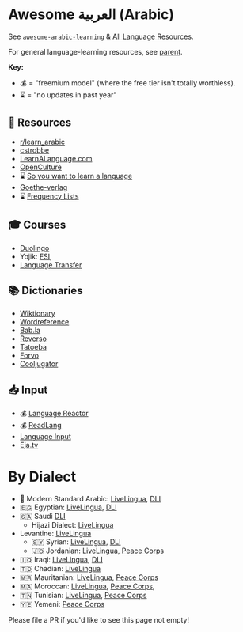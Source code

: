 # Awesome العربية (Arabic)

See [`awesome-arabic-learning`](https://github.com/arabic-mubeen/awesome-arabic-learning) & 
[All Language Resources](https://www.alllanguageresources.com/resources/arabic).

For general language-learning resources, see [parent](/).

**Key:**
- 💰 = "freemium model" (where the free tier isn't totally worthless).
- ⌛️ = "no updates in past year"

## 📀 Resources
- [r/learn_arabic](https://www.reddit.com/r/learn_arabic)
- [cstrobbe](https://cstrobbe.gitlab.io/languagelearning/other-languages/index.html)
- [LearnALanguage.com](https://www.learnalanguage.com/learn-arabic/)
- [OpenCulture](https://www.openculture.com/freelanguagelessons#Arabic)
- ⌛️ [So you want to learn a language](https://sites.google.com/site/soyouwanttolearnalanguage/arabic?authuser=0)
- [Goethe-verlag](https://www.goethe-verlag.com/book2/EN/ENAR/ENAR002.HTM)
- ⌛️ [Frequency Lists](https://en.wiktionary.org/wiki/Wiktionary:Frequency_lists#Arabic)
## 🎓 Courses
- [Duolingo](https://duolingo.com/enroll/ar/en/Learn-Arabic)
- Yojik: [FSI](https://fsi-languages.yojik.eu/languages/FSI/fsi-arabic.html), 
- [Language Transfer](https://www.languagetransfer.org/arabic)

## 📚 Dictionaries
- [Wiktionary](https://ar.wiktionary.org/)
- [Wordreference](https://wordreference.com/enar)
- [Bab.la](https://bab.la/)
- [Reverso](https://www.reverso.net/text-translation)
- [Tatoeba](https://tatoeba.org/en/sentences/show_all_in/ara/none)
- [Forvo](https://forvo.com/languages/ar/)
- [Cooljugator](https://cooljugator.com/ar)

## 📥 Input
- 💰 [Language Reactor](https://www.languagereactor.com)
- 💰 [ReadLang](https://readlang.com/)
- [Language Input](https://www.languageinput.com/)
- [Eja.tv](https://eja.tv/)


# By Dialect
- 🕋 Modern Standard Arabic: [LiveLingua](https://www.livelingua.com/arabic/courses/modern-standard-arabic), [DLI](https://fsi-languages.yojik.eu/languages/DLI/DLI-Arabic-general.html)
- 🇪🇬 Egyptian: [LiveLingua](https://www.livelingua.com/arabic/courses/egyptian), [DLI](https://fsi-languages.yojik.eu/languages/DLI/DLI-Arabic-Egyptian.html)
- 🇸🇦 Saudi [DLI](https://fsi-languages.yojik.eu/languages/DLI/DLI-Arabic-Saudi.html)
    - Hijazi Dialect: [LiveLingua](https://www.livelingua.com/arabic/courses/hijazi-dialect)
- Levantine: [LiveLingua](https://www.livelingua.com/arabic/courses/levantine)
    - 🇸🇾 Syrian: [LiveLingua](https://www.livelingua.com/arabic/courses/syrian), [DLI](https://fsi-languages.yojik.eu/languages/DLI/DLI-Arabic-Syrian.html)
    - 🇯🇴 Jordanian: [LiveLingua](https://www.livelingua.com/arabic/courses/jordanian), [Peace Corps](https://fsi-languages.yojik.eu/languages/PeaceCorps/Arabic-Jordanian.html)
- 🇮🇶 Iraqi: [LiveLingua](https://www.livelingua.com/arabic/courses/iraqi), [DLI](https://fsi-languages.yojik.eu/languages/DLI/DLI-Arabic-Iraqi.html)
- 🇹🇩 Chadian: [LiveLingua](https://www.livelingua.com/arabic/courses/chadian)
- 🇲🇷 Mauritanian: [LiveLingua](https://www.livelingua.com/arabic/courses/mauritanian), [Peace Corps](https://fsi-languages.yojik.eu/languages/PeaceCorps/Arabic-Mauritanian.html)
- 🇲🇦 Moroccan: [LiveLingua](https://www.livelingua.com/arabic/courses/moroccan), [Peace Corps](https://fsi-languages.yojik.eu/languages/PeaceCorps/Arabic-Moroccan.html), 
- 🇹🇳 Tunisian: [LiveLingua](https://www.livelingua.com/arabic/courses/tunisian), [Peace Corps](https://fsi-languages.yojik.eu/languages/PeaceCorps/Arabic-Tunisian.html)
- 🇾🇪 Yemeni: [Peace Corps](https://fsi-languages.yojik.eu/languages/PeaceCorps/Arabic-Yemen.html)


Please file a PR if you'd like to see this page not empty!